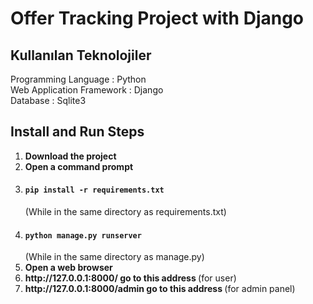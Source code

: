 # Offer Tracking Project with Django
 ## Kullanılan Teknolojiler
Programming Language : Python <br>
Web Application Framework : Django <br>
Database : Sqlite3 <br>
<h2>Install and Run Steps</h2>
<ol>
 <li><b>Download the project</b></li>
  <li><b>Open a command prompt</b></li>
 <li><h4><code>pip install -r requirements.txt</code></h4>(While in the same directory as requirements.txt)</li>
 <li><h4><code>python manage.py runserver</code></h4>(While in the same directory as manage.py)</li>
 <li><b>Open a web browser</b></li>
 <li><b>http://127.0.0.1:8000/ go to this address </b> (for user)</li>
 <li><b>http://127.0.0.1:8000/admin go to this address </b> (for admin panel)</li>
</ol>
